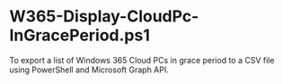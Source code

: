 # W365-Display-CloudPc-InGracePeriod.ps1
To export a list of Windows 365 Cloud PCs in grace period to a CSV file using PowerShell and Microsoft Graph API.
